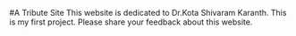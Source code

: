 #A Tribute Site
This website is dedicated to Dr.Kota Shivaram Karanth.
This is my first project.
Please share your feedback about this website.

